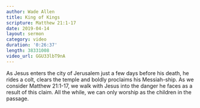 ```yaml
---
author: Wade Allen
title: King of Kings
scripture: Matthew 21:1-17
date: 2019-04-14
layout: sermon
category: video
duration: '0:26:37' 
length: 38331008
video_url: GGU33lbT9nA
---
```


As Jesus enters the city of Jerusalem just a few days before his death, he rides a colt, clears the temple and boldly proclaims his Messiah-ship. As we consider Matthew 21:1-17, we walk with Jesus into the danger he faces as a result of this claim. All the while, we can only worship as the children in the passage.
